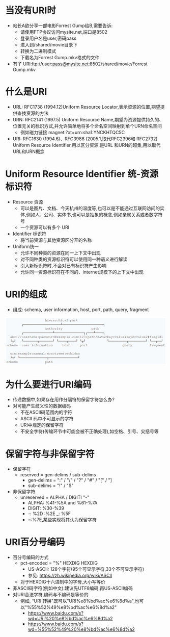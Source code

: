 # 当没有URI时

- 站长A欲分享一部电影Forrest Gump给B,需要告诉:
  - 请使用FTP协议访问mysite.net,端口是8502
  - 登录用户名是user,密码pass
  - 进入到/shared/movie目录下
  - 转换为二进制模式
  - 下载名为Forrest Gump.mkv格式的文件
- 有了 URI:ftp://user:pass@mysite.net:8502/shared/movie/Forrest Gump.mkv

# 什么是URI

- URL: RFC1738 (1994.12)Uniform Resource Locator,表示资源的位置,期望提供查找资源的方法
- URN: RFC2141 (1997.5) Uniform Resource Name,期望为资源提供持久的、位置无关的标识方式,并允许简单地将多个命名空间映射到单个URN命名空间
  - 例如磁力链接 magnet:?xt=urn:sha1:YNCKHTQC5C 
- URI: RFC1630 (1994.6)、RFC3986 (2005.1,取代RFC2396和 RFC2732) Uniform Resource Identifier,用以区分资源,是URL 和URN的超集,用以取代URL和URN概念

# Uniform Resource Identifier 统-资源标识符

- Resource 资源
  - 可以是图片、文档、今天杭州的温度等,也可以是不能通过互联网访问的实体,例如人、公司、实体书,也可以是抽象的概念,例如亲属关系或者数字符号
  - 一个资源可以有多个 URI
- Identifier 标识符
  - 将当前资源与其他资源区分开的名称
- Uniform统一
  - 允许不同种类的资源在同一上下文中出现
  - 对不同种类的资源标识符可以使用同一种语义进行解读
  - 引入新标识符时,不会对已有标识符产生影响
  - 允许同一资源标识符在不同的、internet规模下的上下文中出现

# URI的组成

- 组成: schema, user information, host, port, path, query, fragment

![image-20220405155738869](images/image-20220405155738869.png)

# 为什么要进行URI编码

- 传递数据中,如果存在用作分隔符的保留字符怎么办?   
- 对可能产生歧义性的数据编码
  - 不在ASCII码范围内的字符
  - ASCII 码中不可显示的字符
  - URI中规定的保留字符
  - 不安全字符(传输环节中可能会被不正确处理),如空格、引号、尖括号等

# 保留字符与非保留字符

- 保留字符
  - reserved = gen-delims / sub-delims
    - gen-delims = ":" / "/" / "?" / "#" / "[" / "]
    - sub-delims = "!" / "$"
- 非保留字符
  - unreserved = ALPHA / DIGITI "-"
    - ALPHA: %41-%5A and %61-%7A
    - DIGIT: %30-%39
    - -: %2D   :%2E    _: %5F
    - ~:%7E,某些实现将其认为保留字符

# URI百分号编码

- 百分号编码的方式
  - pct-encoded = "%" HEXDIG HEXDIG
    - US-ASCII: 128个字符(95个可显示字符,33个不可显示字符)	
    - 参见: https://zh.wikipedia.org/wiki/ASCIl
  - 对于HEXDIG十六进制中的字母,大小写等价
- 非ASCII码字符(例如中文):建议先UTF8编码,再US-ASCII编码
- 对URI合法字符,编码与不编码是等价的
  - 例如, “URI 转换"既可以"URI%e8%bd%ac%e6%8d%a",也可以"%55%52%49%e8%bd%ac%e6%8d%a2"
    - https://www.baidu.com/s?wd=URI%20%e8%bd%ac%e6%8d%a2
    - https://www.baidu.com/s?wd=%55%52%49%20%e8%bd%ac%e6%8d%a2

